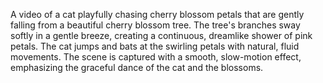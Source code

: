 A video of a cat playfully chasing cherry blossom petals that are gently falling from a beautiful cherry blossom tree. The tree's branches sway softly in a gentle breeze, creating a continuous, dreamlike shower of pink petals. The cat jumps and bats at the swirling petals with natural, fluid movements. The scene is captured with a smooth, slow-motion effect, emphasizing the graceful dance of the cat and the blossoms.